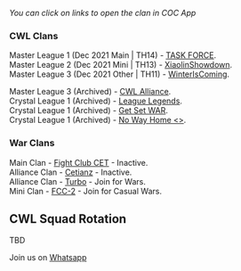 _You can click on links to open the clan in COC App_

### CWL Clans  
  Master  League 1 (Dec 2021 Main  | TH14) - [TASK FORCE](https://link.clashofclans.com/en?action=OpenClanProfile&tag=#2YULYCOOU).  
  Master  League 2 (Dec 2021 Mini  | TH13) - [XiaolinShowdown](https://link.clashofclans.com/en?action=OpenClanProfile&tag=#2LUYUPG2P).  
  Master  League 3 (Dec 2021 Other | TH11) - [WinterIsComing](https://link.clashofclans.com/en?action=OpenClanProfile&tag=#2LU09YU20).  
  
  Master  League 3 (Archived) - [CWL Alliance](https://link.clashofclans.com/en?action=OpenClanProfile&tag=#2P92PP82L).  
  Crystal League 1 (Archived) - [League Legends](https://link.clashofclans.com/en?action=OpenClanProfile&tag=#2L8GPUJ0C).  
  Crystal League 1 (Archived) - [Get Set WAR](https://link.clashofclans.com/en?action=OpenClanProfile&tag=#2PCRU82VU).  
  Crystal League 1 (Archived) - [No Way Home <>](https://link.clashofclans.com/en?action=OpenClanProfile&tag=#2LRULJQRQ).  

### War Clans
  Main Clan - [Fight Club CET](https://link.clashofclans.com/en?action=OpenClanProfile&tag=#PP0YPJL2) - Inactive.  
  Alliance Clan - [Cetianz](https://link.clashofclans.com/en?action=OpenClanProfile&tag=#Q2YUV9CJ) - Inactive.  
  Alliance Clan - [Turbo](https://link.clashofclans.com/en?action=OpenClanProfile&tag=#292QRGCUG) - Join for Wars.  
  Mini Clan - [FCC-2](https://link.clashofclans.com/en?action=OpenClanProfile&tag=#290R2Q8LP) - Join for Casual Wars.  

## CWL Squad Rotation
TBD

Join us on [Whatsapp](https://chat.whatsapp.com/EeZ8MdJnLyAJaVD7suoo3y)
